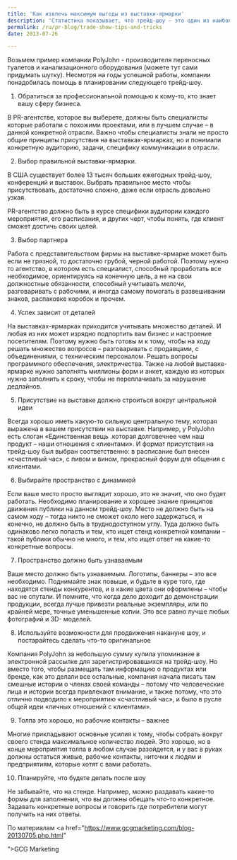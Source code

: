 ```yaml
---
title: 'Как извлечь максимум выгоды из выставки-ярмарки'
description: 'Статистика показывает, что трейд-шоу – это один из наиболее эффективных способов связываться с клиентами лицом к лицу. А контакт один на один – лучший инструмент маркетинга. Но участие в трейд-шоу требует тщательно продуманного плана.'
permalink: /ru/pr-blog/trade-show-tips-and-tricks
date: 2013-07-26

---
```


Возьмем пример компании PolyJohn  - производителя переносных туалетов и канализационного оборудования (можете тут сами придумать шутку). Несмотря на годы успешной работы, компании понадобилась помощь в планировании следующего  трейд-шоу.

1. Обратиться за профессиональной помощью к кому-то, кто знает вашу сферу бизнеса.

В PR-агентстве, которое вы выберете, должны быть специалисты которые работали с похожими проектами, или в лучшем случае – в данной конкретной отрасли. Важно чтобы специалисты знали не просто общие принципы присутствия на выставках-ярмарках, но и понимали конкретную аудиторию, задачи, специфику коммуникации в отрасли.

2. Выбор правильной выставки-ярмарки.

В США существует более 13 тысяч больших ежегодных трейд-шоу, конференций и выставок. Выбрать правильное место чтобы присутствовать, достаточно сложно, даже если отрасль довольно узкая.

PR-агентство должно быть в курсе специфики аудитории каждого мероприятия, его расписания, и других черт, чтобы понять, где клиент сможет достичь своих целей.

3. Выбор партнера

Работа с представительством фирмы на выставке-ярмарке может быть если не грязной, то достаточно грубой, черной работой. Поэтому нужно то агентство, в котором есть специалист, способный проработать все необходимое, ориентируясь на конечную цель, а не на свои должностные обязанности, способный учитывать мелочи, разговаривать с рабочими, и иногда самому помогать в развешивании знаков, распаковке коробок и прочем.

4. Успех зависит от деталей

На выставках-ярмарках приходится учитывать множество деталей. И любая из них может изрядно подпортить вам бизнес и настроение посетителям. Поэтому нужно быть готовы м к тому, чтобы на ходу решать множество вопросов – разговаривать с продавцами, с объединениями, с техническим персоналом. Решать вопросы программного обеспечения, электричества. Также на любой выставке-ярмарке нужно заполнять миллионы форм и анкет, каждую из которых нужно заполнить к сроку, чтобы не переплачивать за нарушение дедлайнов.

5. Присутствие на выставке должно строиться вокруг центральной идеи

Всегда хорошо иметь какую-то сильную центральную тему, которая выражена в вашем присутствии на выставке. Например, у PolyJohn есть слоган «Единственная вещь .которая долговечнее чем наш продукт – наши отношения с клиентами». И формат присутствия на трейд-шоу был выбран соответственно: в расписание был внесен «счастливый час», с пивом и вином, прекрасный форум для общения с клиентами.

6.  Выбирайте пространство с динамикой

Если ваше место просто выглядит хорошо, это не значит, что оно будет работать. Необходимо планирование и хорошее знание принципов движения публики на данном трейд-шоу. Место не должно быть на самом ходу – тогда никто не сможет около него задержаться, и конечно, не должно быть в труднодоступном углу. Туда должно быть одинаково легко попасть и тем, кто ищет стенд конкретной компании – такой публики обычно не много, и тем, кто ищет ответ на какие-то конкретные вопросы.

7. Пространство должно быть узнаваемым

Ваше место должно быть узнаваемым. Логотипы, баннеры – это все необходимо. Поднимайте знак повыше, и будьте в куре того, где находятся стенды конкурентов, и в какие цвета они оформлены – чтобы вас не спутали. И помните, что когда дело доходит до демонстрации продукции, всегда лучше привезти реальные экземпляры, или по крайней мере, точные уменьшенные копии. Это все равно лучше любых фотографий и 3D- моделей.

8. Используйте возможности для продвижения накануне шоу, и постарайтесь сделать что-то  оригинальное

Компания PolyJohn за небольшую сумму купила упоминание в электронной рассылке для зарегистрировавшихся на трейд-шоу. Но вместо того, чтобы размещать там информацию о продуктах или бренде, как это делали все остальные, компания начала писать там смешные истории о членах своей команды – потому что человеческие лица и истории всегда привлекают внимание, и также потому, что это отлично подводило к мероприятию «счастливый час»,  и было в русле общей идеи «личных отношений с клиентами».

9. Толпа это хорошо, но рабочие контакты – важнее

Многие прикладывают основные усилия к тому, чтобы собрать вокруг своего стенда максимальное количество людей. Это хорошо, но в конце мероприятия толпа в любом случае разойдется, и у вас в руках должны остаться живые, рабочие контакты, ниточки к людям и предприятиям, которые хотят с вами работать.

10. Планируйте, что будете делать после шоу

Не забывайте, что на стенде. Например, можно раздавать какие-то формы для заполнения, что вы должны обещать что-то конкретное. Задавать конкретные вопросы и говорить где потребители могут получить  на них ответы.

По материалам <a href="https://www.gcgmarketing.com/blog-20130705.php.html"

”>GCG Marketing</a>

